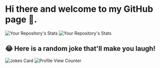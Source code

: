 # Hi there and welcome to my GitHub page 👋. 






![Your Repository's Stats](https://github-readme-stats.vercel.app/api?username=kaushal07wick&show_icons=true)
![Your Repository's Stats](https://github-readme-stats.vercel.app/api/top-langs/?username=kaushal07wick&theme=blue-green)
## 😂 Here is a random joke that'll make you laugh!
![Jokes Card](https://readme-jokes.vercel.app/api)
![Profile View Counter](https://komarev.com/ghpvc/?username=kaushal07wick)
